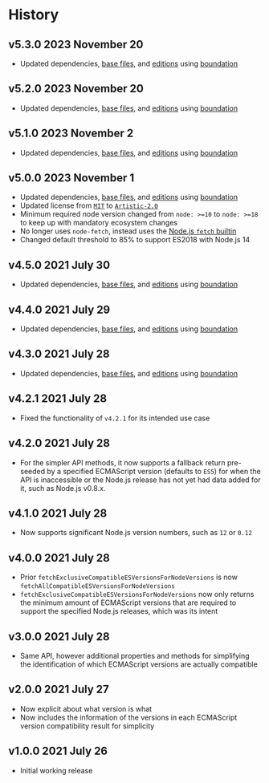 # History

## v5.3.0 2023 November 20

-   Updated dependencies, [base files](https://github.com/bevry/base), and [editions](https://editions.bevry.me) using [boundation](https://github.com/bevry/boundation)

## v5.2.0 2023 November 20

-   Updated dependencies, [base files](https://github.com/bevry/base), and [editions](https://editions.bevry.me) using [boundation](https://github.com/bevry/boundation)

## v5.1.0 2023 November 2

-   Updated dependencies, [base files](https://github.com/bevry/base), and [editions](https://editions.bevry.me) using [boundation](https://github.com/bevry/boundation)

## v5.0.0 2023 November 1

-   Updated dependencies, [base files](https://github.com/bevry/base), and [editions](https://editions.bevry.me) using [boundation](https://github.com/bevry/boundation)
-   Updated license from [`MIT`](http://spdx.org/licenses/MIT.html) to [`Artistic-2.0`](http://spdx.org/licenses/Artistic-2.0.html)
-   Minimum required node version changed from `node: >=10` to `node: >=18` to keep up with mandatory ecosystem changes
-   No longer uses `node-fetch`, instead uses the [Node.js `fetch` builtin](https://nodejs.org/api/globals.html#fetch)
-   Changed default threshold to 85% to support ES2018 with Node.js 14

## v4.5.0 2021 July 30

-   Updated dependencies, [base files](https://github.com/bevry/base), and [editions](https://editions.bevry.me) using [boundation](https://github.com/bevry/boundation)

## v4.4.0 2021 July 29

-   Updated dependencies, [base files](https://github.com/bevry/base), and [editions](https://editions.bevry.me) using [boundation](https://github.com/bevry/boundation)

## v4.3.0 2021 July 28

-   Updated dependencies, [base files](https://github.com/bevry/base), and [editions](https://editions.bevry.me) using [boundation](https://github.com/bevry/boundation)

## v4.2.1 2021 July 28

-   Fixed the functionality of `v4.2.1` for its intended use case

## v4.2.0 2021 July 28

-   For the simpler API methods, it now supports a fallback return pre-seeded by a specified ECMAScript version (defaults to `ES5`) for when the API is inaccessible or the Node.js release has not yet had data added for it, such as Node.js v0.8.x.

## v4.1.0 2021 July 28

-   Now supports significant Node.js version numbers, such as `12` or `0.12`

## v4.0.0 2021 July 28

-   Prior `fetchExclusiveCompatibleESVersionsForNodeVersions` is now `fetchAllCompatibleESVersionsForNodeVersions`
-   `fetchExclusiveCompatibleESVersionsForNodeVersions` now only returns the minimum amount of ECMAScript versions that are required to support the specified Node.js releases, which was its intent

## v3.0.0 2021 July 28

-   Same API, however additional properties and methods for simplifying the identification of which ECMAScript versions are actually compatible

## v2.0.0 2021 July 27

-   Now explicit about what version is what
-   Now includes the information of the versions in each ECMAScript version compatibility result for simplicity

## v1.0.0 2021 July 26

-   Initial working release

